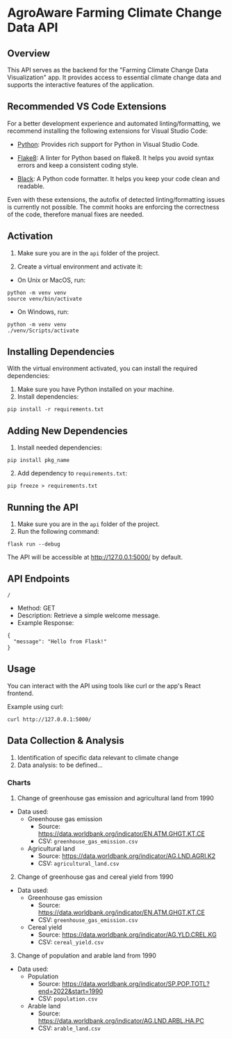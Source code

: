 # AgroAware Farming Climate Change Data API

## Overview

This API serves as the backend for the "Farming Climate Change Data Visualization" app. It provides access to essential climate change data and supports the interactive features of the application.

## Recommended VS Code Extensions

For a better development experience and automated linting/formatting, we recommend installing the following extensions for Visual Studio Code:

- [Python](https://marketplace.visualstudio.com/items?itemName=ms-python.python): Provides rich support for Python in Visual Studio Code.

- [Flake8](https://marketplace.visualstudio.com/items?itemName=me-dutour-mathieu.vscode-flake8): A linter for Python based on flake8. It helps you avoid syntax errors and keep a consistent coding style.

- [Black](https://marketplace.visualstudio.com/items?itemName=ms-python.vscode-pylance): A Python code formatter. It helps you keep your code clean and readable.

Even with these extensions, the autofix of detected linting/formatting issues is currently not possible. The commit hooks are enforcing the correctness of the code, therefore manual fixes are needed.

## Activation

1. Make sure you are in the `api` folder of the project.

2. Create a virtual environment and activate it:

- On Unix or MacOS, run:

```
python -m venv venv
source venv/bin/activate
```

- On Windows, run:

```
python -m venv venv
./venv/Scripts/activate
```

## Installing Dependencies

With the virtual environment activated, you can install the required dependencies:

1. Make sure you have Python installed on your machine.
2. Install dependencies:

```
pip install -r requirements.txt
```

## Adding New Dependencies

1. Install needed dependencies:

```
pip install pkg_name
```

2. Add dependency to `requirements.txt`:

```
pip freeze > requirements.txt
```

## Running the API

1. Make sure you are in the `api` folder of the project.
2. Run the following command:

```
flask run --debug
```

The API will be accessible at http://127.0.0.1:5000/ by default.

## API Endpoints

`/`

- Method: GET
- Description: Retrieve a simple welcome message.
- Example Response:

```
{
  "message": "Hello from Flask!"
}
```

## Usage

You can interact with the API using tools like curl or the app's React frontend.

Example using curl:

```
curl http://127.0.0.1:5000/
```

## Data Collection & Analysis

1. Identification of specific data relevant to climate change
2. Data analysis: to be defined...

### Charts

1. Change of greenhouse gas emission and agricultural land from 1990

- Data used:
  - Greenhouse gas emission
    - Source: https://data.worldbank.org/indicator/EN.ATM.GHGT.KT.CE
    - CSV: `greenhouse_gas_emission.csv`
  - Agricultural land
    - Source: https://data.worldbank.org/indicator/AG.LND.AGRI.K2
    - CSV: `agricultural_land.csv`

2. Change of greenhouse gas and cereal yield from 1990

- Data used:
  - Greenhouse gas emission
    - Source: https://data.worldbank.org/indicator/EN.ATM.GHGT.KT.CE
    - CSV: `greenhouse_gas_emission.csv`
  - Cereal yield
    - Source: https://data.worldbank.org/indicator/AG.YLD.CREL.KG
    - CSV: `cereal_yield.csv`

3. Change of population and arable land from 1990

- Data used:
  - Population
    - Source: https://data.worldbank.org/indicator/SP.POP.TOTL?end=2022&start=1990
    - CSV: `population.csv`
  - Arable land
    - Source: https://data.worldbank.org/indicator/AG.LND.ARBL.HA.PC
    - CSV: `arable_land.csv`
